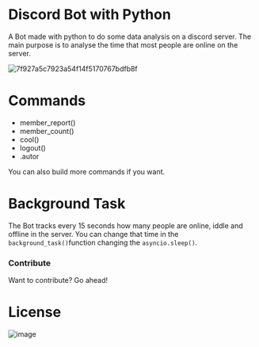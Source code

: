 # Discord Bot with Python

A Bot made with python to do some data analysis on a discord server.
The main purpose is to analyse the time that most people are online on the server.

![7f927a5c7923a54f14f5170767bdfb8f](https://user-images.githubusercontent.com/12052283/47956111-86d59480-df97-11e8-9fa2-ca7cb8907fc1.png)

# Commands
  - member_report()
  - member_count()
  - cool()
  - logout()
  - .autor

You can also build more commands if you want.

# Background Task
The Bot tracks every 15 seconds how many people are online, iddle and offline in the server.
You can change that time in the ``` background_task()```function  changing the ```asyncio.sleep()```.

### Contribute
Want to contribute? Go ahead!

# License
![image](https://upload.wikimedia.org/wikipedia/commons/f/f8/License_icon-mit-88x31-2.svg)
